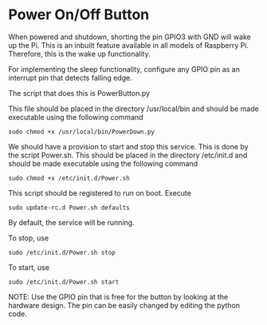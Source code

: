 # Power On/Off Button

When powered and shutdown, shorting the pin GPIO3 with GND will wake up the Pi. This is an inbuilt feature available in all models of
Raspberry Pi. Therefore, this is the wake up functionality.

For implementing the sleep functionality, configure any GPIO pin as an interrupt pin that detects falling edge.

The script that does this is PowerButton.py

This file should be placed in the directory /usr/local/bin and should be made executable using the following command

	sudo chmod +x /usr/local/bin/PowerDown.py

We should have a provision to start and stop this service. This is done by the script Power.sh. This should be placed in the
directory /etc/init.d and should be made executable using the following command

	sudo chmod +x /etc/init.d/Power.sh

This script should be registered to run on boot. Execute

	sudo update-rc.d Power.sh defaults

By default, the service will be running.

To stop, use 
  
	sudo /etc/init.d/Power.sh stop

To start, use 
 
	sudo /etc/init.d/Power.sh start

NOTE: Use the GPIO pin that is free for the button by looking at the hardware design. The pin can be easily changed by editing the python
      code. 
